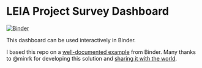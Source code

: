 # LEIA Project Survey Dashboard

[![Binder](https://mybinder.org/badge.svg)](https://mybinder.org/v2/gh/deppen8/leiap_dashboard/master?urlpath=proxy%2F5006%2Fbokeh-app)

This dashboard can be used interactively in Binder.

I based this repo on a [well-documented example](https://github.com/binder-examples/bokeh) from Binder. Many thanks to @minrk for developing this solution and [sharing it with the world](https://github.com/minrk/binder-bokeh-server).
